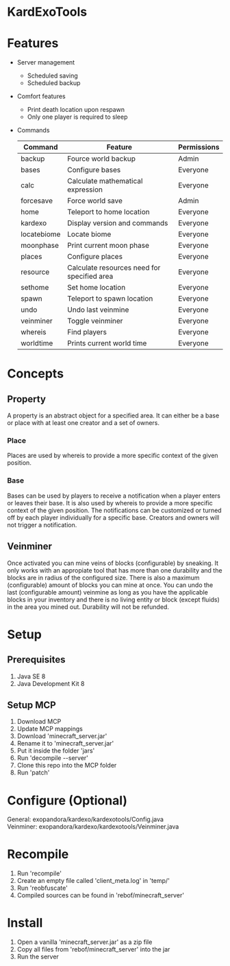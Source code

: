 # KardExoTools #

# Features #

* Server management
	* Scheduled saving
	* Scheduled backup
* Comfort features
	* Print death location upon respawn
	* Only one player is required to sleep
* Commands

	Command     | Feature                                     | Permissions
	----------- | ------------------------------------------- | -----------
	backup      | Fource world backup                         | Admin
	bases       | Configure bases                             | Everyone
	calc        | Calculate mathematical expression           | Everyone
	forcesave   | Force world save                            | Admin
	home        | Teleport to home location                   | Everyone
	kardexo     | Display version and commands                | Everyone
	locatebiome | Locate biome                                | Everyone
	moonphase   | Print current moon phase                    | Everyone
	places      | Configure places                            | Everyone
	resource    | Calculate resources need for specified area | Everyone
	sethome     | Set home location                           | Everyone
	spawn       | Teleport to spawn location                  | Everyone
	undo        | Undo last veinmine                          | Everyone
	veinminer   | Toggle veinminer                            | Everyone
	whereis     | Find players                                | Everyone
	worldtime   | Prints current world time                   | Everyone

# Concepts #

## Property ##

A property is an abstract object for a specified area. It can either be a base or place with at least one creator and a set of owners.

### Place ###

Places are used by whereis to provide a more specific context of the given position. 

### Base ###

Bases can be used by players to receive a notification when a player enters or leaves their base. It is also used by whereis to provide a more specific context of the given position. The notifications can be customized or turned off by each player individually for a specific base. Creators and owners will not trigger a notification.

## Veinminer ##

Once activated you can mine veins of blocks (configurable) by sneaking. It only works with an appropiate tool that has more than one durability and the blocks are in radius of the configured size. There is also a maximum (configurable) amount of blocks you can mine at once. You can undo the last (configurable amount) veinmine as long as you have the applicable blocks in your inventory and there is no living entity or block (except fluids) in the area you mined out. Durability will not be refunded.

# Setup #

## Prerequisites ##

1. Java SE 8
2. Java Development Kit 8

## Setup MCP ##

1. Download MCP
2. Update MCP mappings
3. Download 'minecraft_server.jar'
4. Rename it to 'minecraft_server.jar'
5. Put it inside the folder 'jars'
6. Run 'decompile --server'
7. Clone this repo into the MCP folder
8. Run 'patch'

# Configure (Optional) #

General: exopandora/kardexo/kardexotools/Config.java  
Veinminer: exopandora/kardexo/kardexotools/Veinminer.java

# Recompile #

1. Run 'recompile'
2. Create an empty file called 'client_meta.log' in 'temp/' 
3. Run 'reobfuscate'
4. Compiled sources can be found in 'rebof/minecraft_server'

# Install #

1. Open a vanilla 'minecraft_server.jar' as a zip file
2. Copy all files from 'rebof/minecraft_server' into the jar
3. Run the server
